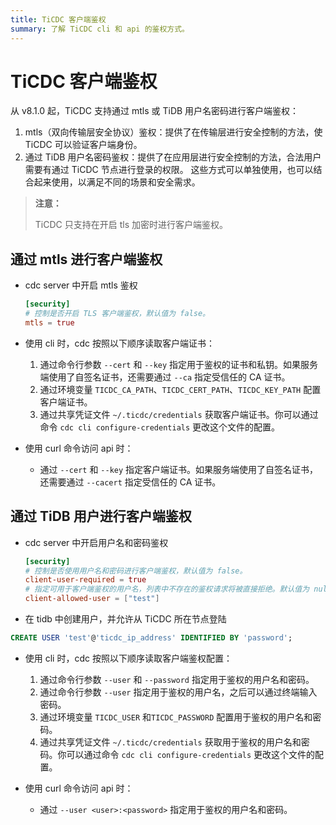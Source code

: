 ```yaml
---
title: TiCDC 客户端鉴权
summary: 了解 TiCDC cli 和 api 的鉴权方式。
---
```


# TiCDC 客户端鉴权

从 v8.1.0 起，TiCDC 支持通过 mtls 或 TiDB 用户名密码进行客户端鉴权：
  1. mtls（双向传输层安全协议）鉴权：提供了在传输层进行安全控制的方法，使 TiCDC 可以验证客户端身份。
  2. 通过 TiDB 用户名密码鉴权：提供了在应用层进行安全控制的方法，合法用户需要有通过 TiCDC 节点进行登录的权限。
这些方式可以单独使用，也可以结合起来使用，以满足不同的场景和安全需求。

> **注意：**
>
> TiCDC 只支持在开启 tls 加密时进行客户端鉴权。

## 通过 mtls 进行客户端鉴权

- cdc server 中开启 mtls 鉴权
  ```toml
  [security]
  # 控制是否开启 TLS 客户端鉴权，默认值为 false。
  mtls = true
  ```

- 使用 cli 时，cdc 按照以下顺序读取客户端证书：
  1. 通过命令行参数 `--cert` 和 `--key` 指定用于鉴权的证书和私钥。如果服务端使用了自签名证书，还需要通过 `--ca` 指定受信任的 CA 证书。
  2. 通过环境变量 `TICDC_CA_PATH`、`TICDC_CERT_PATH`、`TICDC_KEY_PATH` 配置客户端证书。
  3. 通过共享凭证文件 `~/.ticdc/credentials` 获取客户端证书。你可以通过命令 `cdc cli configure-credentials` 更改这个文件的配置。

- 使用 curl 命令访问 api 时：
  - 通过 `--cert` 和 `--key` 指定客户端证书。如果服务端使用了自签名证书，还需要通过 `--cacert` 指定受信任的 CA 证书。


## 通过 TiDB 用户进行客户端鉴权

- cdc server 中开启用户名和密码鉴权
  ```toml
  [security]
  # 控制是否使用用户名和密码进行客户端鉴权，默认值为 false。
  client-user-required = true
  # 指定可用于客户端鉴权的用户名，列表中不存在的鉴权请求将被直接拒绝。默认值为 null。
  client-allowed-user = ["test"]
  ```

- 在 tidb 中创建用户，并允许从 TiCDC 所在节点登陆
```sql
CREATE USER 'test'@'ticdc_ip_address' IDENTIFIED BY 'password';
```

- 使用 cli 时，cdc 按照以下顺序读取客户端鉴权配置：
  1. 通过命令行参数 `--user` 和 `--password` 指定用于鉴权的用户名和密码。
  2. 通过命令行参数 `--user` 指定用于鉴权的用户名，之后可以通过终端输入密码。
  3. 通过环境变量 `TICDC_USER` 和`TICDC_PASSWORD` 配置用于鉴权的用户名和密码。
  4. 通过共享凭证文件 `~/.ticdc/credentials` 获取用于鉴权的用户名和密码。你可以通过命令 `cdc cli configure-credentials` 更改这个文件的配置。

- 使用 curl 命令访问 api 时：
  - 通过 `--user <user>:<password>` 指定用于鉴权的用户名和密码。

